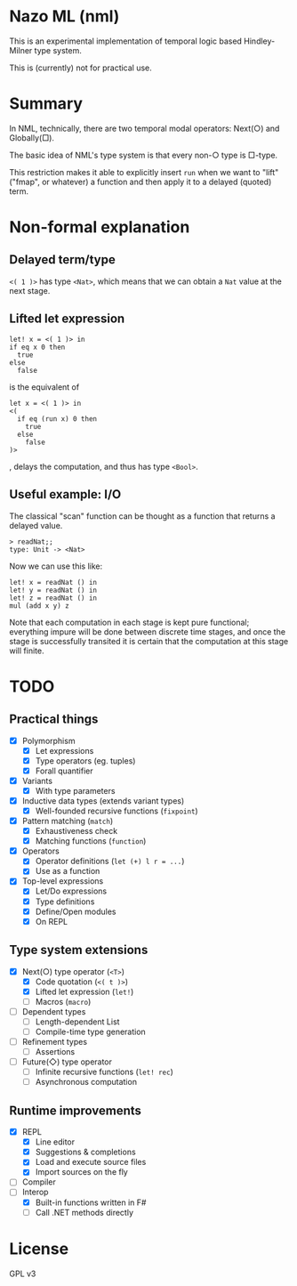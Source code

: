 Nazo ML (nml)
=============

This is an experimental implementation of temporal logic based Hindley-Milner type system.

This is (currently) not for practical use.

# Summary

In NML, technically, there are two temporal modal operators: Next(○) and Globally(□).

The basic idea of NML's type system is that every non-○ type is □-type.

This restriction makes it able to explicitly insert ```run``` when we want to "lift" ("fmap", or whatever) a function and then apply it to a delayed (quoted) term.

# Non-formal explanation

## Delayed term/type

```<( 1 )>``` has type ```<Nat>```, which means that we can obtain a ```Nat``` value at the next stage.

## Lifted let expression

```
let! x = <( 1 )> in
if eq x 0 then
  true
else
  false
```

is the equivalent of

```
let x = <( 1 )> in
<(
  if eq (run x) 0 then
    true
  else
    false
)>
```

, delays the computation, and thus has type ```<Bool>```.

## Useful example: I/O

The classical "scan" function can be thought as a function that returns a delayed value.

```
> readNat;;
type: Unit -> <Nat>
```

Now we can use this like:

```
let! x = readNat () in
let! y = readNat () in
let! z = readNat () in
mul (add x y) z
```

Note that each computation in each stage is kept pure functional; everything impure will be done between discrete time stages, and once the stage is successfully transited it is certain that the computation at this stage will finite. 

# TODO

## Practical things

- [x] Polymorphism
    - [x] Let expressions
    - [x] Type operators (eg. tuples)
    - [x] Forall quantifier
- [x] Variants
    - [x] With type parameters
- [x] Inductive data types (extends variant types)
    - [x] Well-founded recursive functions (```fixpoint```)
- [x] Pattern matching (```match```)
    - [x] Exhaustiveness check
    - [x] Matching functions (```function```)
- [x] Operators
    - [x] Operator definitions (```let (+) l r = ...```)
    - [x] Use as a function
- [x] Top-level expressions
    - [x] Let/Do expressions
    - [x] Type definitions
    - [x] Define/Open modules
    - [x] On REPL

## Type system extensions

- [x] Next(○) type operator (``` <T> ```)
    - [x] Code quotation (```<( t )>```)
    - [x] Lifted let expression (```let!```)
    - [ ] Macros (```macro```)
- [ ] Dependent types
    - [ ] Length-dependent List
    - [ ] Compile-time type generation
- [ ] Refinement types
    - [ ] Assertions
- [ ] Future(◇) type operator
    - [ ] Infinite recursive functions (```let! rec```)
    - [ ] Asynchronous computation

## Runtime improvements
- [x] REPL
    - [x] Line editor
    - [x] Suggestions & completions
    - [x] Load and execute source files
    - [x] Import sources on the fly
- [ ] Compiler
- [ ] Interop
    - [x] Built-in functions written in F# 
    - [ ] Call .NET methods directly

# License

GPL v3

